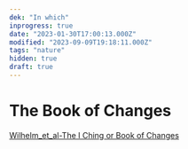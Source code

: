 ```yaml
---
dek: "In which"
inprogress: true
date: "2023-01-30T17:00:13.000Z"
modified: "2023-09-09T19:18:11.000Z"
tags: "nature"
hidden: true
draft: true
---
```

# The Book of Changes

[Wilhelm_et_al-The I Ching or Book of Changes](Wilhelm_et_al-The%20I%20Ching%20or%20Book%20of%20Changes.md)
